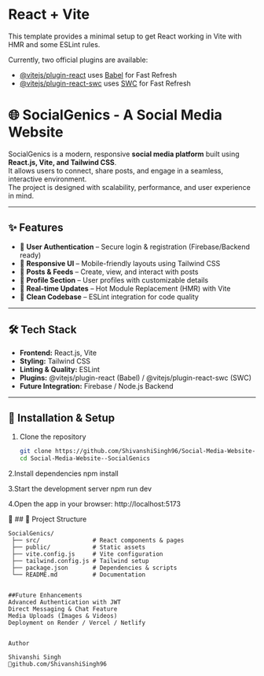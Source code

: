 # React + Vite

This template provides a minimal setup to get React working in Vite with HMR and some ESLint rules.

Currently, two official plugins are available:

- [@vitejs/plugin-react](https://github.com/vitejs/vite-plugin-react/blob/main/packages/plugin-react/README.md) uses [Babel](https://babeljs.io/) for Fast Refresh
- [@vitejs/plugin-react-swc](https://github.com/vitejs/vite-plugin-react-swc) uses [SWC](https://swc.rs/) for Fast Refresh

# 🌐 SocialGenics - A Social Media Website  

SocialGenics is a modern, responsive **social media platform** built using **React.js, Vite, and Tailwind CSS**.  
It allows users to connect, share posts, and engage in a seamless, interactive environment.  
The project is designed with scalability, performance, and user experience in mind.  

---

## ✨ Features  

- 🔹 **User Authentication** – Secure login & registration (Firebase/Backend ready)  
- 🔹 **Responsive UI** – Mobile-friendly layouts using Tailwind CSS  
- 🔹 **Posts & Feeds** – Create, view, and interact with posts  
- 🔹 **Profile Section** – User profiles with customizable details  
- 🔹 **Real-time Updates** – Hot Module Replacement (HMR) with Vite  
- 🔹 **Clean Codebase** – ESLint integration for code quality  

---

## 🛠️ Tech Stack  

- **Frontend:** React.js, Vite  
- **Styling:** Tailwind CSS  
- **Linting & Quality:** ESLint  
- **Plugins:** @vitejs/plugin-react (Babel) / @vitejs/plugin-react-swc (SWC)  
- **Future Integration:** Firebase / Node.js Backend  

---

## 🚀 Installation & Setup  

1. Clone the repository  
   ```bash
   git clone https://github.com/ShivanshiSingh96/Social-Media-Website--SocialGenics.git
   cd Social-Media-Website--SocialGenics
2.Install dependencies
   npm install

3.Start the development server
   npm run dev

4.Open the app in your browser:
   http://localhost:5173

📂 ## 📂 Project Structure  

```plaintext
SocialGenics/
 ├── src/               # React components & pages
 ├── public/            # Static assets
 ├── vite.config.js     # Vite configuration
 ├── tailwind.config.js # Tailwind setup
 ├── package.json       # Dependencies & scripts
 └── README.md          # Documentation


##Future Enhancements
Advanced Authentication with JWT
Direct Messaging & Chat Feature
Media Uploads (Images & Videos)
Deployment on Render / Vercel / Netlify


Author

Shivanshi Singh
🔗github.com/ShivanshiSingh96
